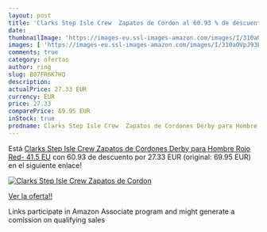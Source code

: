 ```yaml
---
layout: post
title: 'Clarks Step Isle Crew  Zapatos de Cordon al 60.93 % de descuento'
date: 
thumbnailImage: 'https://images-eu.ssl-images-amazon.com/images/I/310aOVpJ93L._SL200_.jpg'
images: [ 'https://images-eu.ssl-images-amazon.com/images/I/310aOVpJ93L._SL200_.jpg' ]
comments: true
category: ofertas
author: ring
slug: B07FR6K7HQ
description:
actualPrice: 27.33 EUR
currency: EUR
price: 27.33
comparePrice: 69.95 EUR
inStock: true
prodname: Clarks Step Isle Crew  Zapatos de Cordones Derby para Hombre  Rojo  Red-   41.5 EU
---
```


Está [Clarks Step Isle Crew  Zapatos de Cordones Derby para Hombre  Rojo  Red-   41.5 EU](https://www.amazon.es/dp/B07FR6K7HQ/?tag=tolees-21) con 60.93 de descuento por 27.33 EUR (original: 69.95 EUR) en el siguiente enlace!

[![Clarks Step Isle Crew  Zapatos de Cordon](https://images-eu.ssl-images-amazon.com/images/I/310aOVpJ93L._SL200_.jpg)](https://www.amazon.es/dp/B07FR6K7HQ/?tag=tolees-21)

[Ver la oferta!!](https://www.amazon.es/dp/B07FR6K7HQ/?tag=tolees-21)

Links participate in Amazon Associate program and might generate a comission on qualifying sales


